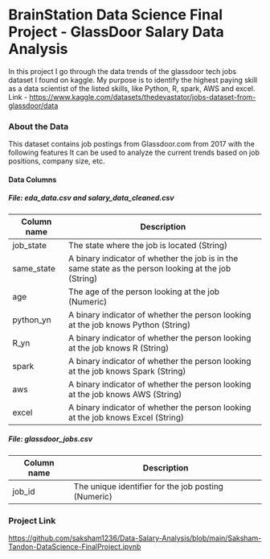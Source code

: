 # BrainStation Data Science Final Project - GlassDoor Salary Data Analysis

In this project I go through the data trends of the glassdoor tech jobs dataset I found on kaggle. My purpose is to identify the highest paying skill as a data scientist of the listed skills, like Python, R, spark, AWS and excel.
Link - https://www.kaggle.com/datasets/thedevastator/jobs-dataset-from-glassdoor/data

### About the Data

This dataset contains job postings from Glassdoor.com from 2017 with the following features It can be used to analyze the current trends based on job positions, company size, etc.

#### Data Columns

##### File: eda_data.csv and salary_data_cleaned.csv

| Column name | Description                                                                                          |
| ----------- | ---------------------------------------------------------------------------------------------------- |
| job_state   | The state where the job is located (String)                                                          |
| same_state  | A binary indicator of whether the job is in the same state as the person looking at the job (String) |
| age         | The age of the person looking at the job (Numeric)                                                   |
| python_yn   | A binary indicator of whether the person looking at the job knows Python (String)                    |
| R_yn        | A binary indicator of whether the person looking at the job knows R (String)                         |
| spark       | A binary indicator of whether the person looking at the job knows Spark (String)                     |
| aws         | A binary indicator of whether the person looking at the job knows AWS (String)                       |
| excel       | A binary indicator of whether the person looking at the job knows Excel (String)                     |

##### File: glassdoor_jobs.csv

| Column name | Description                                         |
| ----------- | --------------------------------------------------- |
| job_id      | The unique identifier for the job posting (Numeric) |

### Project Link
https://github.com/saksham1236/Data-Salary-Analysis/blob/main/Saksham-Tandon-DataScience-FinalProject.ipynb
